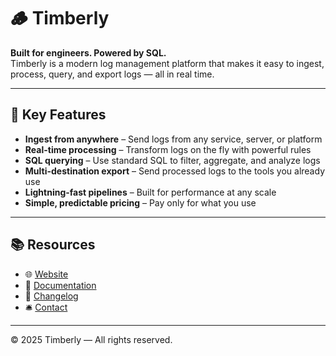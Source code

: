 # 🪵 Timberly

**Built for engineers. Powered by SQL.**  
Timberly is a modern log management platform that makes it easy to ingest, process, query, and export logs — all in real time.

---

## 🔧 Key Features

- **Ingest from anywhere** – Send logs from any service, server, or platform
- **Real-time processing** – Transform logs on the fly with powerful rules
- **SQL querying** – Use standard SQL to filter, aggregate, and analyze logs
- **Multi-destination export** – Send processed logs to the tools you already use
- **Lightning-fast pipelines** – Built for performance at any scale
- **Simple, predictable pricing** – Pay only for what you use

---

## 📚 Resources

- 🌐 [Website](https://timberly.dev)  
- 📘 [Documentation](https://timberly.dev/docs)  
- 📢 [Changelog](https://timberly.dev/changelog)  
- 🛎️ [Contact](https://timberly.dev/contact)  

---

© 2025 Timberly — All rights reserved.

